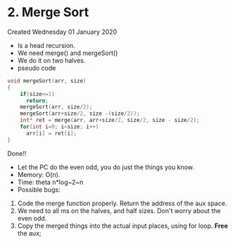 # 2. Merge Sort
Created Wednesday 01 January 2020


* Is a head recursion.
* We need merge() and mergeSort()
* We do it on two halves.
* pseudo code
```c++
void mergeSort(arr, size)
{
    if(size<=1)
      return;
    mergeSort(arr, size/2);
    mergeSort(arr+size/2, size -(size/2));
    int* ret = merge(arr, arr+size/2, size/2, size - size/2);
    for(int i=0; i<size; i++)
      arr[i] = ret[i];
}
```
Done!!

* Let the PC do the even odd, you do just the things you know.
* Memory: O(n).
* Time: theta n\*log~2~n
* Possible bugs:


1. Code the merge function properly. Return the address of the aux space.
2. We need to all ms on the halves, and half sizes. Don't worry about the even odd.
3. Copy the merged things into the actual input places, using for loop. **Free** the aux;


